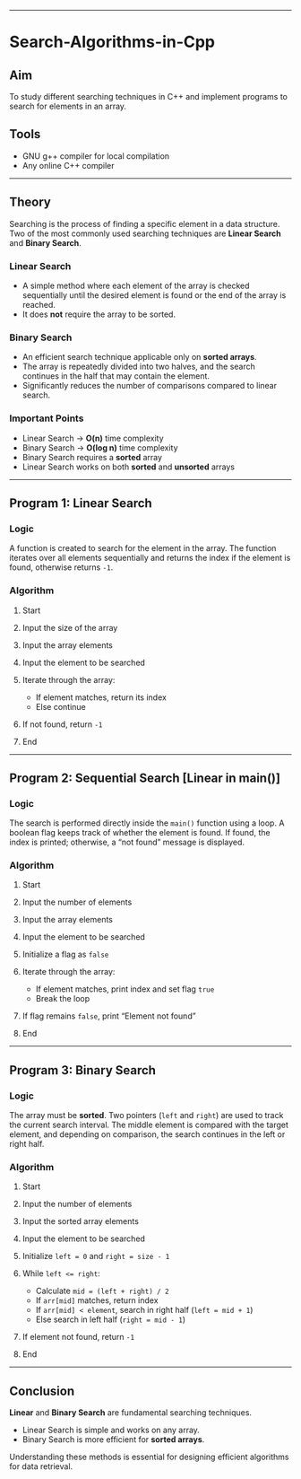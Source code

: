 

---

# Search-Algorithms-in-Cpp

## **Aim**

To study different searching techniques in C++ and implement programs to search for elements in an array.

## **Tools**

* GNU g++ compiler for local compilation
* Any online C++ compiler

---

## **Theory**

Searching is the process of finding a specific element in a data structure.
Two of the most commonly used searching techniques are **Linear Search** and **Binary Search**.

### **Linear Search**

* A simple method where each element of the array is checked sequentially until the desired element is found or the end of the array is reached.
* It does **not** require the array to be sorted.

### **Binary Search**

* An efficient search technique applicable only on **sorted arrays**.
* The array is repeatedly divided into two halves, and the search continues in the half that may contain the element.
* Significantly reduces the number of comparisons compared to linear search.

### **Important Points**

* Linear Search → **O(n)** time complexity
* Binary Search → **O(log n)** time complexity
* Binary Search requires a **sorted** array
* Linear Search works on both **sorted** and **unsorted** arrays

---

## **Program 1: Linear Search**

### **Logic**

A function is created to search for the element in the array.
The function iterates over all elements sequentially and returns the index if the element is found, otherwise returns `-1`.

### **Algorithm**

1. Start
2. Input the size of the array
3. Input the array elements
4. Input the element to be searched
5. Iterate through the array:

   * If element matches, return its index
   * Else continue
6. If not found, return `-1`
7. End

---

## **Program 2: Sequential Search [Linear in main()]**

### **Logic**

The search is performed directly inside the `main()` function using a loop.
A boolean flag keeps track of whether the element is found.
If found, the index is printed; otherwise, a “not found” message is displayed.

### **Algorithm**

1. Start
2. Input the number of elements
3. Input the array elements
4. Input the element to be searched
5. Initialize a flag as `false`
6. Iterate through the array:

   * If element matches, print index and set flag `true`
   * Break the loop
7. If flag remains `false`, print “Element not found”
8. End

---

## **Program 3: Binary Search**

### **Logic**

The array must be **sorted**.
Two pointers (`left` and `right`) are used to track the current search interval.
The middle element is compared with the target element, and depending on comparison, the search continues in the left or right half.

### **Algorithm**

1. Start
2. Input the number of elements
3. Input the sorted array elements
4. Input the element to be searched
5. Initialize `left = 0` and `right = size - 1`
6. While `left <= right`:

   * Calculate `mid = (left + right) / 2`
   * If `arr[mid]` matches, return index
   * If `arr[mid] < element`, search in right half (`left = mid + 1`)
   * Else search in left half (`right = mid - 1`)
7. If element not found, return `-1`
8. End

---

## **Conclusion**

**Linear** and **Binary Search** are fundamental searching techniques.

* Linear Search is simple and works on any array.
* Binary Search is more efficient for **sorted arrays**.

Understanding these methods is essential for designing efficient algorithms for data retrieval.
